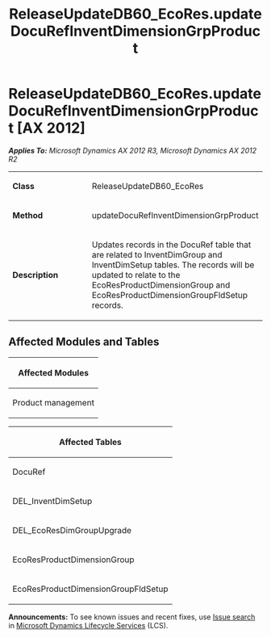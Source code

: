 ﻿---
title: ReleaseUpdateDB60_EcoRes.updateDocuRefInventDimensionGrpProduct
TOCTitle: ReleaseUpdateDB60_EcoRes.updateDocuRefInventDimensionGrpProduct
ms:assetid: 4e96df54-5e83-78ed-6b68-57a9f03138d8
ms:mtpsurl: https://msdn.microsoft.com/en-us/library/JJ685469(v=AX.60)
ms:contentKeyID: 49708172
ms.date: 05/18/2015
mtps_version: v=AX.60
---

# ReleaseUpdateDB60\_EcoRes.updateDocuRefInventDimensionGrpProduct [AX 2012]


_**Applies To:** Microsoft Dynamics AX 2012 R3, Microsoft Dynamics AX 2012 R2_

<table>
<colgroup>
<col style="width: 50%" />
<col style="width: 50%" />
</colgroup>
<tbody>
<tr class="odd">
<td><p><strong>Class</strong></p></td>
<td><p>ReleaseUpdateDB60_EcoRes</p></td>
</tr>
<tr class="even">
<td><p><strong>Method</strong></p></td>
<td><p>updateDocuRefInventDimensionGrpProduct</p></td>
</tr>
<tr class="odd">
<td><p><strong>Description</strong></p></td>
<td><p>Updates records in the DocuRef table that are related to InventDimGroup and InventDimSetup tables. The records will be updated to relate to the EcoResProductDimensionGroup and EcoResProductDimensionGroupFldSetup records.</p></td>
</tr>
</tbody>
</table>


## Affected Modules and Tables

<table>
<colgroup>
<col style="width: 100%" />
</colgroup>
<thead>
<tr class="header">
<th><p>Affected Modules</p></th>
</tr>
</thead>
<tbody>
<tr class="odd">
<td><p>Product management</p></td>
</tr>
</tbody>
</table>


<table>
<colgroup>
<col style="width: 100%" />
</colgroup>
<thead>
<tr class="header">
<th><p>Affected Tables</p></th>
</tr>
</thead>
<tbody>
<tr class="odd">
<td><p>DocuRef</p></td>
</tr>
<tr class="even">
<td><p>DEL_InventDimSetup</p></td>
</tr>
<tr class="odd">
<td><p>DEL_EcoResDimGroupUpgrade</p></td>
</tr>
<tr class="even">
<td><p>EcoResProductDimensionGroup</p></td>
</tr>
<tr class="odd">
<td><p>EcoResProductDimensionGroupFldSetup</p></td>
</tr>
</tbody>
</table>

  
**Announcements:** To see known issues and recent fixes, use [Issue search](http://go.microsoft.com/fwlink/?linkid=389258) in [Microsoft Dynamics Lifecycle Services](http://go.microsoft.com/fwlink/?linkid=306505) (LCS).

